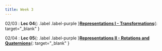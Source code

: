 ```yaml
---
title: Week 3
---
```

02/03
: **Lec 04**{: .label .label-purple }[**Representations I - Transformations**](/CSCI5551-Spr25/assets/slides/lec04_representations_1_transformations.pdf){: target="_blank" }

02/04
: **Lec 05**{: .label .label-purple }[**Representations II - Rotations and Quaternions**](){: target="_blank" }
